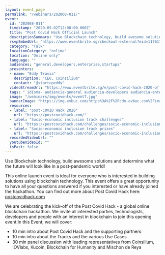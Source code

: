 ```yaml
---
layout: event_page
permalink: "/webinars/202008-011/"
event:
  id: "202008-011"
  timestamp: "2020-09-02T12:00:00.000Z"
  title: "Post Covid Hack Official Launch"
  descriptionSummary: "Use Blockchain technology, build awesome solutions and determine what the future will look like in a post-pandemic world This online launch…"
  rsvpEmbedUrl: "https://www.eventbrite.sg/checkout-external?eid=117617704721&aff=dappsdev"
  category: "Talk"
  locationCategory: "online"
  location: "Online only"
  language: ""
  audiences: "general,developers,enterprise,startups"
  presenters:
  - name: "Eddy Travia"
    description: "CEO, Coinsilium"
    contact: "@startupeddy"
  videoStreamUrl: "https://www.eventbrite.sg/e/post-covid-hack-2020-official-launch-tickets-117617704721"
  tags: " idioma- audiencia-general audiencia-developers audiencia-enterprise audiencia-startups"
  image: "/webinars/img/events/event7.jpg"
  bannerImage: "https://img.evbuc.com/https%3A%2F%2Fcdn.evbuc.com%2Fimages%2F109058385%2F439900637166%2F1%2Foriginal.20200820-064837?w=1080&auto=format%2Ccompress&q=75&sharp=10&rect=0%2C15%2C1200%2C600&s=a3487bb7d8c02dce3cfca48a2eb3cce3"
  resources:
  - label: "post-COVID Hack 2020"
    url: "https://postcovidhack.com/"
  - label: "Socio-economic inclusion track challenges"
    url: "https://postcovidhack.com/challenges/socio-economic-inclusion"
  - label: "Socio-economic inclusion track prizes"
    url: "https://postcovidhack.com/challenges/socio-economic-inclusion/prizes"
  recordedVideoUrl: ""
  youtubeVideoId: ""
  isPast: false
---
```



Use Blockchain technology, build awesome solutions and determine what the future will look like in a post-pandemic world!

This online launch event is ideal for everyone who is interested in 
building solutions using blockchain technology.  This event offers a 
great opportunity to have all your questions answered if you interested 
or have already joined the hackathon. You can find out more about Post Covid Hack here: [postcovidhack.com](https://postcovidhack.com/)

We are celebrating the kick-off of the Post Covid Hack - a global 
online blockchain hackathon. We invite all interested parties, 
technologists, developers and people with an interest in blockchain to 
join this opening event.In this Event, we will cover:

- 10 min intro about Post Covid Hack and the supporting partners
- 10 min intro about the Tracks and the various Use Cases
- 30 min panel discussion with leading representatives from Coinsilium,  IOVlabs, Kucoin, Blockchain for Humanity and Mischon de Reya

